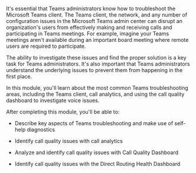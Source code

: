 It's essential that Teams administrators know how to troubleshoot the Microsoft Teams client. The Teams client, the network, and any number of configuration issues in the Microsoft Teams admin center can disrupt an organization's users from effectively making and receiving calls and participating in Teams meetings. For example, imagine your Teams meetings aren't available during an important board meeting where remote users are required to participate. 

The ability to investigate these issues and find the proper solution is a key task for Teams administrators. It's also important that Teams administrators understand the underlying issues to prevent them from happening in the first place.

In this module, you'll learn about the most common Teams troubleshooting areas, including the Teams client, call analytics, and using the call quality dashboard to investigate voice issues.

After completing this module, you'll be able to:

- Describe key aspects of Teams troubleshooting and make use of self-help diagnostics 

- Identify call quality issues with call analytics

- Analyze and identify call quality issues with Call Quality Dashboard

- Identify call quality issues with the Direct Routing Health Dashboard
